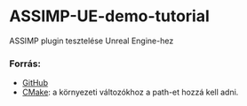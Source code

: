 # ASSIMP-UE-demo-tutorial
ASSIMP plugin tesztelése Unreal Engine-hez

### Forrás:
- [GitHub](https://github.com/irajsb/UE4_Assimp/wiki/How-To-Build)
- [CMake](https://cmake.org/download/): a környezeti változókhoz a path-et hozzá kell adni.







  


    

